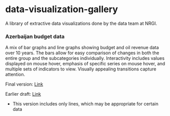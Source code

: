 # data-visualization-gallery

A library of extractive data visualizations done by the data team at NRGI.


### Azerbaijan budget data
A mix of bar graphs and line graphs showing budget and oil revenue data over 10 years. The bars allow for easy comparison of changes in both the entire group and the subcategories individually. Interactivity includes values displayed on mouse hover, emphasis of specific series on mouse hover, and multiple sets of indicators to view. Visually appealing transitions capture attention.

Final version: [Link]("http://nrgi.github.io/D3/AZ/AZ_stacked.html)

Earlier draft: [Link]("http://nrgi.github.io/D3/AZ/AZ_indicators.html")
* This version includes only lines, which may be appropriate for certain data











